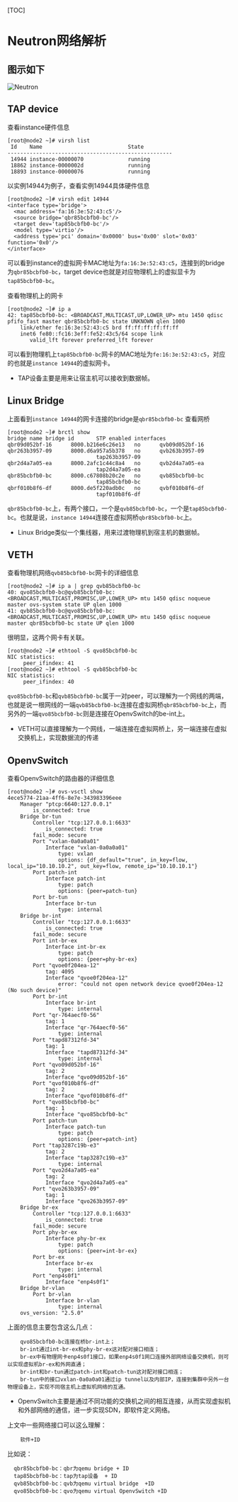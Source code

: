 [TOC]

# Neutron网络解析

## 图示如下

![Neutron](https://cl.ly/1x2q1y3Y2k3K/Image%202017-08-30%20at%206.25.38%20PM.png)

## TAP device

查看instance硬件信息

```
[root@node2 ~]# virsh list
 Id    Name                           State
----------------------------------------------------
 14944 instance-00000070              running
 18862 instance-0000002d              running
 18893 instance-00000076              running

```

以实例14944为例子，查看实例14944具体硬件信息
```
[root@node2 ~]# virsh edit 14944
<interface type='bridge'>
  <mac address='fa:16:3e:52:43:c5'/>
  <source bridge='qbr85bcbfb0-bc'/>
  <target dev='tap85bcbfb0-bc'/>
  <model type='virtio'/>
  <address type='pci' domain='0x0000' bus='0x00' slot='0x03' function='0x0'/>
</interface>

```

可以看到instance的虚拟网卡MAC地址为`fa:16:3e:52:43:c5`，连接到的bridge为`qbr85bcbfb0-bc`，target device也就是对应物理机上的虚拟显卡为`tap85bcbfb0-bc`。

查看物理机上的网卡
```
[root@node2 ~]# ip a
42: tap85bcbfb0-bc: <BROADCAST,MULTICAST,UP,LOWER_UP> mtu 1450 qdisc pfifo_fast master qbr85bcbfb0-bc state UNKNOWN qlen 1000
    link/ether fe:16:3e:52:43:c5 brd ff:ff:ff:ff:ff:ff
    inet6 fe80::fc16:3eff:fe52:43c5/64 scope link
       valid_lft forever preferred_lft forever
```

可以看到物理机上`tap85bcbfb0-bc`网卡的MAC地址为`fe:16:3e:52:43:c5`，对应的也就是`instance 14944`的虚拟网卡。

- TAP设备主要是用来让宿主机可以接收到数据帧。

## Linux Bridge
上面看到`instance 14944`的网卡连接的bridge是`qbr85bcbfb0-bc`
查看网桥
```
[root@node2 ~]# brctl show
bridge name	bridge id		STP enabled	interfaces
qbr09d052bf-16		8000.b216e6c26e13	no		qvb09d052bf-16
qbr263b3957-09		8000.d6a957a5b378	no		qvb263b3957-09
							tap263b3957-09
qbr2d4a7a05-ea		8000.2afc1c44c8a4	no		qvb2d4a7a05-ea
							tap2d4a7a05-ea
qbr85bcbfb0-bc		8000.c67808b20c2e	no		qvb85bcbfb0-bc
							tap85bcbfb0-bc
qbrf010b8f6-df		8000.de5f220adb0c	no		qvbf010b8f6-df
							tapf010b8f6-df
```
`qbr85bcbfb0-bc`上，有两个接口，一个是`qvb85bcbfb0-bc`，一个是`tap85bcbfb0-bc`。也就是说，`instance 14944`连接在虚拟网桥`qbr85bcbfb0-bc`上。

- Linux Bridge类似一个集线器，用来过渡物理机到宿主机的数据帧。

## VETH
查看物理机网络`qvb85bcbfb0-bc`网卡的详细信息
```
[root@node2 ~]# ip a | grep qvb85bcbfb0-bc
40: qvo85bcbfb0-bc@qvb85bcbfb0-bc: <BROADCAST,MULTICAST,PROMISC,UP,LOWER_UP> mtu 1450 qdisc noqueue master ovs-system state UP qlen 1000
41: qvb85bcbfb0-bc@qvo85bcbfb0-bc: <BROADCAST,MULTICAST,PROMISC,UP,LOWER_UP> mtu 1450 qdisc noqueue master qbr85bcbfb0-bc state UP qlen 1000
```
很明显，这两个网卡有关联。
```
[root@node2 ~]# ethtool -S qvo85bcbfb0-bc
NIC statistics:
     peer_ifindex: 41
[root@node2 ~]# ethtool -S qvb85bcbfb0-bc
NIC statistics:
     peer_ifindex: 40
```
`qvo85bcbfb0-bc`和`qvb85bcbfb0-bc`属于一对peer，可以理解为一个网线的两端，也就是说一根网线的一端`qvb85bcbfb0-bc`连接在虚拟网桥`qbr85bcbfb0-bc`上，而另外的一端`qvo85bcbfb0-bc`则是连接在OpenvSwitch的be-int上。

- VETH可以直接理解为一个网线，一端连接在虚拟网桥上，另一端连接在虚拟交换机上，实现数据流的传递

## OpenvSwitch
查看OpenvSwitch的路由器的详细信息
```
[root@node2 ~]# ovs-vsctl show
4ece5774-21aa-4ff6-8e7e-343983396eee
    Manager "ptcp:6640:127.0.0.1"
        is_connected: true
    Bridge br-tun
        Controller "tcp:127.0.0.1:6633"
            is_connected: true
        fail_mode: secure
        Port "vxlan-0a0a0a01"
            Interface "vxlan-0a0a0a01"
                type: vxlan
                options: {df_default="true", in_key=flow, local_ip="10.10.10.2", out_key=flow, remote_ip="10.10.10.1"}
        Port patch-int
            Interface patch-int
                type: patch
                options: {peer=patch-tun}
        Port br-tun
            Interface br-tun
                type: internal
    Bridge br-int
        Controller "tcp:127.0.0.1:6633"
            is_connected: true
        fail_mode: secure
        Port int-br-ex
            Interface int-br-ex
                type: patch
                options: {peer=phy-br-ex}
        Port "qvoe0f204ea-12"
            tag: 4095
            Interface "qvoe0f204ea-12"
                error: "could not open network device qvoe0f204ea-12 (No such device)"
        Port br-int
            Interface br-int
                type: internal
        Port "qr-764aecf0-56"
            tag: 1
            Interface "qr-764aecf0-56"
                type: internal
        Port "tapd87312fd-34"
            tag: 1
            Interface "tapd87312fd-34"
                type: internal
        Port "qvo09d052bf-16"
            tag: 2
            Interface "qvo09d052bf-16"
        Port "qvof010b8f6-df"
            tag: 2
            Interface "qvof010b8f6-df"
        Port "qvo85bcbfb0-bc"
            tag: 1
            Interface "qvo85bcbfb0-bc"
        Port patch-tun
            Interface patch-tun
                type: patch
                options: {peer=patch-int}
        Port "tap3287c19b-e3"
            tag: 2
            Interface "tap3287c19b-e3"
                type: internal
        Port "qvo2d4a7a05-ea"
            tag: 2
            Interface "qvo2d4a7a05-ea"
        Port "qvo263b3957-09"
            tag: 1
            Interface "qvo263b3957-09"
    Bridge br-ex
        Controller "tcp:127.0.0.1:6633"
            is_connected: true
        fail_mode: secure
        Port phy-br-ex
            Interface phy-br-ex
                type: patch
                options: {peer=int-br-ex}
        Port br-ex
            Interface br-ex
                type: internal
        Port "enp4s0f1"
            Interface "enp4s0f1"
    Bridge br-vlan
        Port br-vlan
            Interface br-vlan
                type: internal
    ovs_version: "2.5.0"
```
上面的信息主要包含这么几点：

        qvo85bcbfb0-bc连接在桥br-int上；
        br-int通过int-br-ex和phy-br-ex这对配对接口相连；
        br-ex中有物理网卡enp4s0f1接口，如果enp4s0f1网口连接外部网络设备交换机，则可以实现虚拟机br-ex和外网直通；
        br-int和br-tun通过patch-int和patch-tun这对配对接口相连；
        br-tun中的接口vxlan-0a0a0a01通过ip tunnel以及内部IP，连接到集群中另外一台物理设备上，实现不同宿主机上虚拟机网络的互通。

- OpenvSwitch主要是通过不同功能的交换机之间的相互连接，从而实现虚拟机和外部网络的通信，进一步实现SDN，即软件定义网络。

上文中一些网络接口可以这么理解：

        软件+ID

比如说：

      qbr85bcbfb0-bc：qbr为qemu bridge + ID
      tap85bcbfb0-bc：tap为tap设备  + ID
      qvb85bcbfb0-bc：qvb为qemu virtual bridge  +ID
      qvo85bcbfb0-bc：qvo为qemu virtual OpenvSwitch +ID

